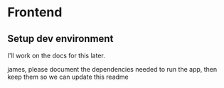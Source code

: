 # Frontend

## Setup dev environment

I'll work on the docs for this later.

james, please document the dependencies needed to run the app, then keep them so we can update this readme

